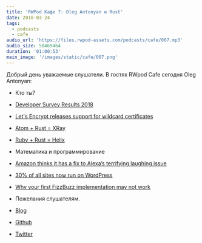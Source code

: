 ```yaml
---
title: 'RWPod Кафе 7: Oleg Antonyan и Rust'
date: 2018-03-24
tags:
  - podcasts
  - cafe
audio_url: 'https://files.rwpod-assets.com/podcasts/cafe/007.mp3'
audio_size: 58469464
duration: '01:00:53'
main_image: '/images/static/cafe/007.png'
---
```


Добрый день уважаемые слушатели. В гостях RWpod Cafe сегодня Oleg Antonyan:

- Кто ты?
- [Developer Survey Results 2018](https://insights.stackoverflow.com/survey/2018/)
- [Let's Encrypt releases support for wildcard certificates](https://community.letsencrypt.org/t/acme-v2-and-wildcard-certificate-support-is-live/55579)
- [Atom + Rust = XRay](https://github.com/atom/xray)
- [Ruby + Rust = Helix](https://usehelix.com/)
- Математика и программирование
- [Amazon thinks it has a fix to Alexa’s terrifying laughing issue](https://www.recode.net/2018/3/7/17093808/alexa-laughing-amazon-solution-fix)
- [30% of all sites now run on WordPress](https://thenextweb.com/dd/2018/03/05/30-of-the-web-now-runs-on-wordpress/)
- [Why your first FizzBuzz implementation may not work](https://chrismorgan.info/blog/rust-fizzbuzz.html)
- Пожелания слушателям.

- [Blog](http://undefined-reference.org/)
- [Github](https://github.com/olegantonyan)
- [Twitter](https://twitter.com/oleg_antonyan)
